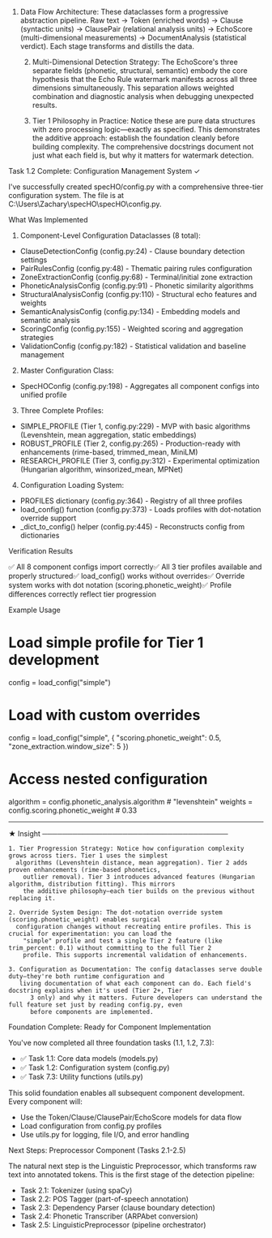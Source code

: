   

1. Data Flow Architecture: These dataclasses form a progressive abstraction pipeline. Raw text → Token (enriched
   words) → Clause (syntactic units) → ClausePair (relational analysis units) → EchoScore (multi-dimensional
   measurements) → DocumentAnalysis (statistical verdict). Each stage transforms and distills the data.

   2. Multi-Dimensional Detection Strategy: The EchoScore's three separate fields (phonetic, structural, semantic)
      embody the core hypothesis that the Echo Rule watermark manifests across all three dimensions simultaneously. This
       separation allows weighted combination and diagnostic analysis when debugging unexpected results.

   3. Tier 1 Philosophy in Practice: Notice these are pure data structures with zero processing logic—exactly as
      specified. This demonstrates the additive approach: establish the foundation cleanly before building complexity.
      The comprehensive docstrings document not just what each field is, but why it matters for watermark detection.



Task 1.2 Complete: Configuration Management System ✓

  I've successfully created specHO/config.py with a comprehensive three-tier configuration system. The file is at
  C:\Users\Zachary\specHO\specHO\config.py.

  What Was Implemented

  1. Component-Level Configuration Dataclasses (8 total):
  - ClauseDetectionConfig (config.py:24) - Clause boundary detection settings
  - PairRulesConfig (config.py:48) - Thematic pairing rules configuration
  - ZoneExtractionConfig (config.py:68) - Terminal/initial zone extraction
  - PhoneticAnalysisConfig (config.py:91) - Phonetic similarity algorithms
  - StructuralAnalysisConfig (config.py:110) - Structural echo features and weights
  - SemanticAnalysisConfig (config.py:134) - Embedding models and semantic analysis
  - ScoringConfig (config.py:155) - Weighted scoring and aggregation strategies
  - ValidationConfig (config.py:182) - Statistical validation and baseline management

  2. Master Configuration Class:
  - SpecHOConfig (config.py:198) - Aggregates all component configs into unified profile

  3. Three Complete Profiles:
  - SIMPLE_PROFILE (Tier 1, config.py:229) - MVP with basic algorithms (Levenshtein, mean aggregation, static
    embeddings)
  - ROBUST_PROFILE (Tier 2, config.py:265) - Production-ready with enhancements (rime-based, trimmed_mean, MiniLM)
  - RESEARCH_PROFILE (Tier 3, config.py:312) - Experimental optimization (Hungarian algorithm, winsorized_mean,
    MPNet)

  4. Configuration Loading System:
  - PROFILES dictionary (config.py:364) - Registry of all three profiles
  - load_config() function (config.py:373) - Loads profiles with dot-notation override support
  - _dict_to_config() helper (config.py:445) - Reconstructs config from dictionaries

  Verification Results

  ✅ All 8 component configs import correctly✅ All 3 tier profiles available and properly structured✅
  load_config() works without overrides✅ Override system works with dot notation (scoring.phonetic_weight)✅
  Profile differences correctly reflect tier progression

  Example Usage

  # Load simple profile for Tier 1 development
  config = load_config("simple")

  # Load with custom overrides
  config = load_config("simple", {
      "scoring.phonetic_weight": 0.5,
      "zone_extraction.window_size": 5
  })

  # Access nested configuration
  algorithm = config.phonetic_analysis.algorithm  # "levenshtein"
  weights = config.scoring.phonetic_weight  # 0.33

---
  ★ Insight ─────────────────────────────────────

    1. Tier Progression Strategy: Notice how configuration complexity grows across tiers. Tier 1 uses the simplest
      algorithms (Levenshtein distance, mean aggregation). Tier 2 adds proven enhancements (rime-based phonetics,
        outlier removal). Tier 3 introduces advanced features (Hungarian algorithm, distribution fitting). This mirrors
        the additive philosophy—each tier builds on the previous without replacing it.

    2. Override System Design: The dot-notation override system (scoring.phonetic_weight) enables surgical
      configuration changes without recreating entire profiles. This is crucial for experimentation: you can load the
        "simple" profile and test a single Tier 2 feature (like trim_percent: 0.1) without committing to the full Tier 2
        profile. This supports incremental validation of enhancements.

    3. Configuration as Documentation: The config dataclasses serve double duty—they're both runtime configuration and
       living documentation of what each component can do. Each field's docstring explains when it's used (Tier 2+, Tier
          3 only) and why it matters. Future developers can understand the full feature set just by reading config.py, even
          before components are implemented.





  Foundation Complete: Ready for Component Implementation

  You've now completed all three foundation tasks (1.1, 1.2, 7.3):
  - ✅ Task 1.1: Core data models (models.py)
  - ✅ Task 1.2: Configuration system (config.py)
  - ✅ Task 7.3: Utility functions (utils.py)

  This solid foundation enables all subsequent component development. Every component will:
  - Use the Token/Clause/ClausePair/EchoScore models for data flow
  - Load configuration from config.py profiles
  - Use utils.py for logging, file I/O, and error handling

  Next Steps: Preprocessor Component (Tasks 2.1-2.5)

  The natural next step is the Linguistic Preprocessor, which transforms raw text into annotated tokens. This is the
   first stage of the detection pipeline:

  - Task 2.1: Tokenizer (using spaCy)
  - Task 2.2: POS Tagger (part-of-speech annotation)
  - Task 2.3: Dependency Parser (clause boundary detection)
  - Task 2.4: Phonetic Transcriber (ARPAbet conversion)
  - Task 2.5: LinguisticPreprocessor (pipeline orchestrator)